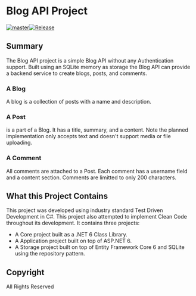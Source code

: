 # Blog API Project
[![master](https://github.com/Jackw2As/BlogApi-Project/actions/workflows/master.yml/badge.svg)](https://github.com/Jackw2As/BlogApi-Project/actions/workflows/master.yml)[![Release](https://github.com/Jackw2As/BlogApi-Project/actions/workflows/Release.yml/badge.svg)](https://github.com/Jackw2As/BlogApi-Project/actions/workflows/Release.yml)

## Summary
The Blog API project is a simple Blog API without any Authentication support. Built using an SQLite memory as storage the Blog API can provide a backend service to create blogs, posts, and comments.
### A Blog
A blog is a collection of posts with a name and description.
### A Post
is a part of a Blog. It has a title, summary, and a content. Note the planned implementation only accepts text and doesn't support media or file uploading.
### A Comment 
All comments are attached to a Post. Each comment has a username field and a content section. Comments are limitted to only 200 characters. 
## What this Project Contains
This project was developed using industry standard Test Driven Development in C#. This project also attempted to implement Clean Code throughout its development.
It contains three projects:
* A Core project built as a .NET 6 Class Library. 
* A Application project built on top of ASP.NET 6.
* A Storage project built on top of Entity Framework Core 6 and SQLite using the repository pattern.
## Copyright
All Rights Reserved

